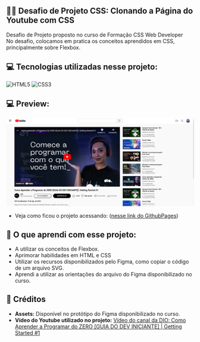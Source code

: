 ## 🏋️‍♂️ Desafio de Projeto CSS: Clonando a Página do Youtube com CSS
Desafio de Projeto proposto no curso de Formação CSS Web Developer <br>
No desafio, colocamos em pratica os conceitos aprendidos em CSS, principalmente sobre Flexbox.

## 💻 Tecnologias utilizadas nesse projeto:
<div style="display: inline_block">
  <img alt="HTML5" src="https://img.shields.io/badge/HTML5-E34F26?style=for-the-badge&logo=html5&logoColor=white">
  <img alt="CSS3" src="https://img.shields.io/badge/CSS3-1572B6?style=for-the-badge&logo=css3&logoColor=white">
</div>

## 💻 Preview:
![Imagem do Projeto](Img/Clonando-o-youtube.png)
- Veja como ficou o projeto acessando: ([nesse link do GithubPages](https://ernandesneponuceno.github.io/Clonando-a-Pagina-do-Youtube/))

## 🤔 O que aprendi com esse projeto:
- A utilizar os conceitos de Flexbox.
- Aprimorar habilidades em HTML e CSS 
- Utilizar os recursos disponibilizados pelo Figma, como copiar o código de um arquivo SVG.
- Aprendi a utilizar as orientações do arquivo do Figma disponibilizado no curso.

## 📌 Créditos
- **Assets:** Disponível no protótipo do Figma disponibilizado no curso.
- **Vídeo do Youtube utilizado no projeto:** [Vídeo do canal da DIO: Como Aprender a Programar do ZERO [GUIA DO DEV INICIANTE] | Getting Started #1
](https://www.youtube.com/watch?v=D9Zk2YKBOl8)
